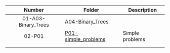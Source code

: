 | Number | Folder                              | Description                            |
| :----: | ----------------------------------- | -------------------------------------- |
| 01-A03-Binary_Trees | [A04-Binary_Trees](./A04)   |  |
| 02-P01 | [P01-simple_problems](./P01-simple_problems)  | Simple problems |
|  | []()   |  |
|  | []()   |  |